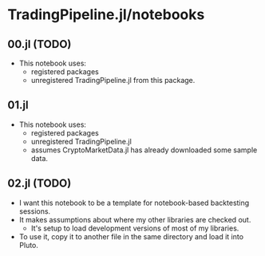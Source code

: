 # TradingPipeline.jl/notebooks

## 00.jl (TODO)

- This notebook uses:
  + registered packages 
  + unregistered TradingPipeline.jl from this package.

## 01.jl

- This notebook uses:
  + registered packages
  + unregistered TradingPipeline.jl
  + assumes CryptoMarketData.jl has already downloaded some sample data.

## 02.jl (TODO)

- I want this notebook to be a template for notebook-based backtesting sessions.
- It makes assumptions about where my other libraries are checked out.
  + It's setup to load development versions of most of my libraries.
- To use it, copy it to another file in the same directory and load it into Pluto.
